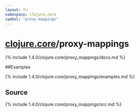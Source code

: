 ```yaml
---
layout: fn
namespace: clojure.core
symbol: "proxy-mappings"
---
```


# [clojure.core](../)/proxy-mappings

{% include 1.4.0/clojure.core/proxy_mappings/docs.md %}

##Examples

{% include 1.4.0/clojure.core/proxy_mappings/examples.md %}
## Source
{% include 1.4.0/clojure.core/proxy_mappings/src.md %}

